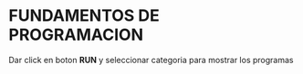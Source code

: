 # FUNDAMENTOS DE PROGRAMACION

Dar click en boton **RUN** y seleccionar categoria para mostrar los programas